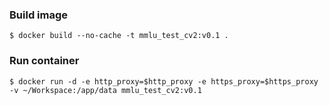 ### Build image

```
$ docker build --no-cache -t mmlu_test_cv2:v0.1 .
```

### Run container
```
$ docker run -d -e http_proxy=$http_proxy -e https_proxy=$https_proxy -v ~/Workspace:/app/data mmlu_test_cv2:v0.1
```
